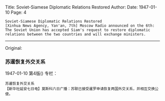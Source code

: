 Title: Soviet-Siamese Diplomatic Relations Restored
Author:
Date: 1947-01-10
Page: 4

    Soviet-Siamese Diplomatic Relations Restored
    [Xinhua News Agency, Yan'an, 7th] Moscow Radio announced on the 6th: The Soviet Union has accepted Siam's request to restore diplomatic relations between the two countries and will exchange ministers.



<hr /> 

Original: 


### 苏暹恢复外交关系

1947-01-10
第4版()
专栏：

    苏暹恢复外交关系
    【新华社延安七日电】莫斯科六日广播：苏联已接受暹罗申请恢复两国外交关系，并相互交换公使。
